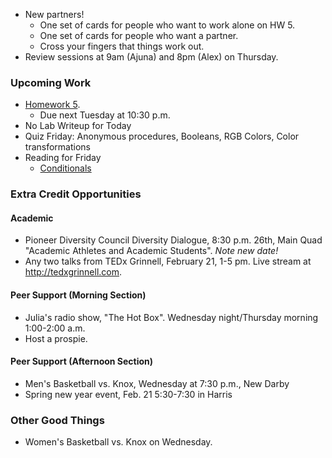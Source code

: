 * New partners!
    * One set of cards for people who want to work alone on HW 5.
    * One set of cards for people who want a partner.
    * Cross your fingers that things work out.
* Review sessions at 9am (Ajuna) and 8pm (Alex) on Thursday.

### Upcoming Work

* [Homework 5](../assignments/assignment.05.html).
    * Due next Tuesday at 10:30 p.m.
* No Lab Writeup for Today
* Quiz Friday: Anonymous procedures, Booleans, RGB Colors, Color transformations
* Reading for Friday
    * [Conditionals](../readings/conditionals-reading.html)

### Extra Credit Opportunities

#### Academic 

* Pioneer Diversity Council Diversity Dialogue, 8:30 p.m. 26th, Main Quad
  "Academic Athletes and Academic Students".  *Note new date!*
* Any two talks from TEDx Grinnell, February 21, 1-5 pm.  Live stream at 
  <http://tedxgrinnell.com>.

#### Peer Support (Morning Section)

* Julia's radio show, "The Hot Box".  Wednesday night/Thursday morning 
  1:00-2:00 a.m.  
* Host a prospie.

#### Peer Support (Afternoon Section)

* Men's Basketball vs. Knox, Wednesday at 7:30 p.m., New Darby
* Spring new year event, Feb. 21 5:30-7:30 in Harris

### Other Good Things

* Women's Basketball vs. Knox on Wednesday.
